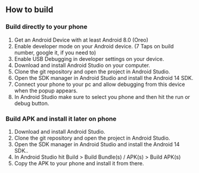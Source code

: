 ## How to build

### Build directly to your phone

1. Get an Android Device with at least Android 8.0 (Oreo)
2. Enable developer mode on your Android device. (7 Taps on build number, google it, if you need to)
3. Enable USB Debugging in developer settings on your device.
4. Download and install Android Studio on your computer.
5. Clone the git repository and open the project in Android Studio.
6. Open the SDK manager in Android Studio and install the Android 14 SDK.
7. Connect your phone to your pc and allow debugging from this device when the popup appears.
8. In Android Studio make sure to select you phone and then hit the run or debug button.

### Build APK and install it later on phone
1. Download and install Android Studio.
2. Clone the git repository and open the project in Android Studio.
3. Open the SDK manager in Android Studio and install the Android 14 SDK..
4. In Android Studio hit Build > Build Bundle(s) / APK(s) > Build APK(s)
5. Copy the APK to your phone and install it from there.
